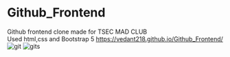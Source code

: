 # Github_Frontend
Github frontend clone made for TSEC MAD CLUB  
Used html,css and Bootstrap 5
https://vedant218.github.io/Github_Frontend/
![git](https://user-images.githubusercontent.com/75077134/122678113-0248ea80-d203-11eb-8059-26b4d99103ec.png)
![gits](https://user-images.githubusercontent.com/75077134/122678121-07a63500-d203-11eb-909e-e83628aa4a69.png)

